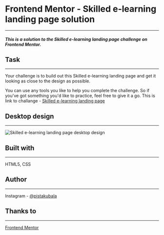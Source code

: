 # Frontend Mentor - Skilled e-learning landing page solution
---
##### This is a solution to the Skilled e-learning landing page challenge on Frontend Mentor.
## Task
---
Your challenge is to build out this Skilled e-learning landing page and get it looking as close to the design as possible.

You can use any tools you like to help you complete the challenge. So if you've got something you'd like to practice, feel free to give it a go.
This is link to challange - [Skilled e-learning landing page](https://www.frontendmentor.io/challenges/skilled-elearning-landing-page-S1ObDrZ8q)

## Desktop design
---
![Skilled e-learning landing page desktop design](https://res.cloudinary.com/dz209s6jk/image/upload/v1651755837/Challenges/grexgeopkxk7h9zknclk.jpg "Skilled e-learning landing page desktop design")

## Built with
---
HTML5, CSS
## Author 
---
Instagram - [@pistakubala](https://www.instagram.com/pistakubala/)

## Thanks to 
---
[Frontend Mentor](https://www.frontendmentor.io/)
